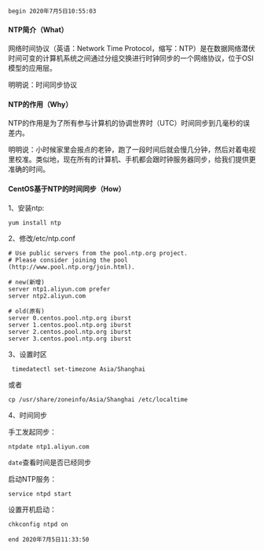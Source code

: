 `begin 2020年7月5日10:55:03`

#### NTP简介（What）

网络时间协议（英语：Network Time Protocol，缩写：NTP）是在数据网络潜伏时间可变的计算机系统之间通过分组交换进行时钟同步的一个网络协议，位于OSI模型的应用层。

明明说：时间同步协议

#### NTP的作用（Why）

NTP的作用是为了所有参与计算机的协调世界时（UTC）时间同步到几毫秒的误差内。

明明说：小时候家里会报点的老钟，跑了一段时间后就会慢几分钟，然后对着电视里校准。类似地，现在所有的计算机、手机都会跟时钟服务器同步，给我们提供更准确的时间。

#### CentOS基于NTP的时间同步（How）

1、安装ntp:

`yum install ntp`

2、修改/etc/ntp.conf

```
# Use public servers from the pool.ntp.org project.
# Please consider joining the pool (http://www.pool.ntp.org/join.html).

# new(新增)
server ntp1.aliyun.com prefer
server ntp2.aliyun.com

# old(原有)
server 0.centos.pool.ntp.org iburst
server 1.centos.pool.ntp.org iburst
server 2.centos.pool.ntp.org iburst
server 3.centos.pool.ntp.org iburst
```

3、设置时区

` timedatectl set-timezone Asia/Shanghai`

或者

`cp /usr/share/zoneinfo/Asia/Shanghai /etc/localtime`


4、时间同步

手工发起同步：

`ntpdate ntp1.aliyun.com`

`date`查看时间是否已经同步

启动NTP服务：

`service ntpd start`

设置开机启动：

`chkconfig ntpd on`

`end 2020年7月5日11:33:50`